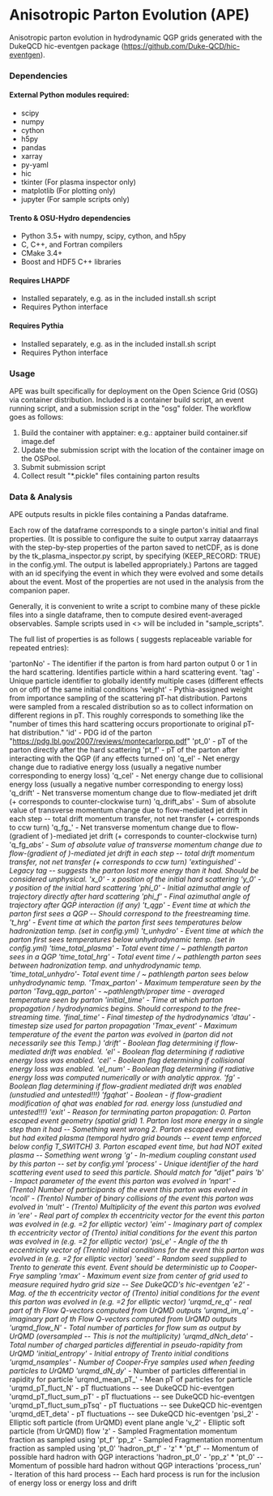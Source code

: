 # Anisotropic Parton Evolution (APE)
Anisotropic parton evolution in hydrodynamic QGP grids generated with the DukeQCD hic-eventgen package (https://github.com/Duke-QCD/hic-eventgen).

### Dependencies
#### External Python modules required:

* scipy
* numpy
* cython
* h5py
* pandas
* xarray
* py-yaml
* hic
* tkinter (For plasma inspector only)
* matplotlib (For plotting only)
* jupyter (For sample scripts only)

#### Trento & OSU-Hydro dependencies

* Python 3.5+ with numpy, scipy, cython, and h5py
* C, C++, and Fortran compilers
* CMake 3.4+
* Boost and HDF5 C++ libraries

#### Requires LHAPDF 

* Installed separately, e.g. as in the included install.sh script
* Requires Python interface

#### Requires Pythia

* Installed separately, e.g. as in the included install.sh script
* Requires Python interface

### Usage

APE was built specifically for deployment on the Open Science Grid (OSG) via container distribution. Included is a container build script, an event running script, and a submission script in the "osg" folder. The workflow goes as follows:

1. Build the container with apptainer:
    e.g.: apptainer build container.sif image.def
2. Update the submission script with the location of the container image on the OSPool.
3. Submit submission script
4. Collect result "*.pickle" files containing parton results

### Data & Analysis

APE outputs results in pickle files containing a Pandas dataframe. 

Each row of the dataframe corresponds to a single parton's initial and final properties. (It is possible to configure
the suite to output xarray dataarrays with the step-by-step properties of the parton saved to netCDF, as is done by the 
tk_plasma_inspector.py script, by specifying (KEEP_RECORD: TRUE) in the config.yml. The output is labelled 
appropriately.) Partons are tagged with an id specifying the event in which they were evolved and some details about 
the event. Most of the properties are not used in the analysis from the companion paper. 

Generally, it is convenient to write a script to combine many of these pickle files into a single dataframe, then to 
compute desired event-averaged observables. Sample scripts used in <> will be included in "sample_scripts".

The full list of properties is as follows 
(<x> suggests replaceable variable for repeated entries):

'partonNo' - The identifier if the parton is from hard parton output 0 or 1 in the hard scattering. Identifies particle 
          within a hard scattering event.
'tag' - Unique particle identifier to globally identify multiple cases (different effects on or off) of the same 
        initial conditions
'weight' - Pythia-assigned weight from importance sampling of the scattering pT-hat distribution. Partons were sampled 
           from a rescaled distribution so as to collect information on different regions in pT. This roughly 
           corresponds to something like the "number of times this hard scattering occurs proportionate to original pT-hat
           distribution."
'id' - PDG id of the parton "https://pdg.lbl.gov/2007/reviews/montecarlorpp.pdf"
'pt_0' - pT of the parton directly after the hard scattering
'pt_f' - pT of the parton after interacting with the QGP (if any effects turned on)
'q_el' - Net energy change due to radiative energy loss (usually a negative number corresponding to energy loss)
'q_cel' - Net energy change due to collisional energy loss (usually a negative number corresponding to energy loss)
'q_drift' - Net transverse momentum change due to flow-mediated jet drift (+ corresponds to counter-clockwise turn) 
'q_drift_abs' - Sum of absolute value of transverse momentum change due to flow-mediated jet drift in each step
                -- total drift momentum transfer, not net transfer (+ corresponds to ccw turn) 
'q_fg_<x>' - Net transverse momentum change due to flow-(gradient of <x>)-mediated jet drift 
              (+ corresponds to counter-clockwise turn) 
'q_fg_<x>_abs' - Sum of absolute value of transverse momentum change due to flow-(gradient of <x>)-mediated jet drift 
                 in each step -- total drift momentum transfer, not net transfer (+ corresponds to ccw turn)
'extinguished' - Legacy tag -- suggests the parton lost more energy than it had. Should be considered unphysical.
'x_0' - x position of the initial hard scattering
'y_0' - y position of the initial hard scattering
'phi_0' - Initial azimuthal angle of trajectory directly after hard scattering
'phi_f' - Final azimuthal angle of trajectory after QGP interaction (if any)
't_qgp' - Event time at which the parton first sees a QGP -- Should correspond to the freestreaming time.
't_hrg' - Event time at which the parton first sees temperatures below hadronization temp. (set in config.yml)
't_unhydro' - Event time at which the parton first sees temperatures below unhydrodynamic temp. (set in config.yml)
'time_total_plasma' - Total event time / ~ pathlength parton sees in a QGP
'time_total_hrg' - Total event time / ~ pathlength parton sees between hadronization temp. and unhydrodynamic temp.
'time_total_unhydro'- Total event time / ~ pathlength parton sees below unhydrodynamic temp.
'Tmax_parton' - Maximum temperature seen by the parton
'Tavg_qgp_parton' - ~pathlength/proper time - averaged temperature seen by parton
'initial_time' - Time at which parton propagation / hydrodynamics begins. Should correspond to the free-streaming time.
'final_time' - Final timestep of the hydrodynamics
'dtau' - timestep size used for parton propagation
'Tmax_event' - Maximum temperature of the event the parton was evolved in (parton did not necessarily see this Temp.)
'drift' - Boolean flag determining if flow-mediated drift was enabled.
'el' - Boolean flag determining if radiative energy loss was enabled.
'cel' - Boolean flag determining if collisional energy loss was enabled.
'el_num' - Boolean flag determining if radiative energy loss was computed numerically or with analytic approx.
'fg' - Boolean flag determining if flow-gradient mediated drift was enabled (unstudied and untested!!!)
'fgqhat' - Boolean - if flow-gradient modification of qhat was enabled for rad. energy loss (unstudied and untested!!!)
'exit' - Reason for terminating parton propagation:
         0. Parton escaped event geometry (spatial grid)
         1. Parton lost more energy in a single step than it had -- Something went wrong
         2. Parton escaped event time, but had exited plasma 
            (temporal hydro grid bounds -- event temp enforced below config T_SWITCH)
         3. Parton escaped event time, but had NOT exited plasma -- Something went wrong
'g' - In-medium coupling constant used by this parton -- set by config.yml
'process' - Unique identifier of the hard scattering event used to seed this particle. Should match for "dijet" pairs
'b' - Impact parameter of the event this parton was evolved in
'npart' - (Trento) Number of participants of the event this parton was evolved in
'ncoll' - (Trento) Number of binary collisions of the event this parton was evolved in
'mult' - (Trento) Multiplicity of the event this parton was evolved in
'e<n>_re' - Real part of complex <n>th eccentricity vector for the event this parton was evolved in 
            (e.g. <n>=2 for elliptic vector)
'e<n>_im' - Imaginary part of complex <n>th eccentricity vector of (Trento) initial conditions for the event this parton 
            was evolved in (e.g. <n>=2 for elliptic vector)
'psi_e<n>' - Angle of the <n>th eccentricity vector of (Trento) initial conditions for the event this parton was evolved
             in (e.g. <n>=2 for elliptic vector)
'seed' - Random seed supplied to Trento to generate this event. Event should be deterministic up to Cooper-Frye sampling
'rmax' - Maximum event size from center of grid used to measure required hydro grid size -- See DukeQCD's hic-eventgen
'e2' - Mag. of the <n>th eccentricity vector of (Trento) initial conditions for the event this parton was evolved in
       (e.g. <n>=2 for elliptic vector)
'urqmd_re_q_<n>' - real part of <n>th Flow Q-vectors computed from UrQMD outputs
'urqmd_im_q_<n>' - imaginary part of <n>th Flow Q-vectors computed from UrQMD outputs
'urqmd_flow_N' - Total number of particles for flow sum as output by UrQMD (oversampled -- This is not the multiplicity)
'urqmd_dNch_deta' - Total number of charged particles differential in pseudo-rapidity from UrQMD
'initial_entropy' - Initial entropy of Trento initial conditions
'urqmd_nsamples' - Number of Cooper-Frye samples used when feeding particles to UrQMD
'urqmd_dN_dy_<species>' - Number of particles differential in rapidity for particle <species> 
'urqmd_mean_pT_<species>' - Mean pT of particles for particle <species>
'urqmd_pT_fluct_N' - pT fluctuations -- see DukeQCD hic-eventgen
'urqmd_pT_fluct_sum_pT' - pT fluctuations -- see DukeQCD hic-eventgen
'urqmd_pT_fluct_sum_pTsq' - pT fluctuations -- see DukeQCD hic-eventgen
'urqmd_dET_deta' - pT fluctuations -- see DukeQCD hic-eventgen
'psi_2' - Elliptic soft particle (from UrQMD) event plane angle
'v_2' - Elliptic soft particle (from UrQMD) flow
'z' - Sampled Fragmentation momentum fraction as sampled using 'pt_f'
'pp_z' - Sampled Fragmentation momentum fraction as sampled using 'pt_0'
'hadron_pt_f' - 'z' * 'pt_f' -- Momentum of possible hard hadron with QGP interactions
'hadron_pt_0' - 'pp_z' * 'pt_0' -- Momentum of possible hard hadron without QGP interactions
'process_run' - Iteration of this hard process -- Each hard process is run for the inclusion of energy loss 
                or energy loss and drift

